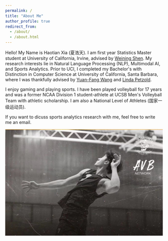 ```yaml
---
permalink: /
title: "About Me"
author_profile: true
redirect_from: 
  - /about/
  - /about.html
---
```


Hello! My Name is Haotian Xia (夏浩天). I am first year Statistics Master student at University of California, Irvine, advised by [Weining Shen](https://faculty.sites.uci.edu/weinings/). My research interests lie in Natural Language Processing (NLP), Multimodal AI, and Sports Analytics. Prior to UCI, I completed my Bachelor's with Distinction in Computer Science at University of California, Santa Barbara, where I was thankfully advised by [Yuan-Fang Wang](https://engineering.ucsb.edu/people/yuan-fang-wang) and [Linda Petzold](https://engineering.ucsb.edu/people/linda-petzold). 

I enjoy gaming and playing sports. I have been played volleyball for 17 years and was a former NCAA Division 1 student-athlete at UCSB Men's Volleyball Team with athletic scholarship. I am also a National Level of Athletes (国家一级运动员). 

If you want to dicuss sports analytics research with me, feel free to write me an email.  

 <img src='/images/voll.jpg' width = "700"/> 